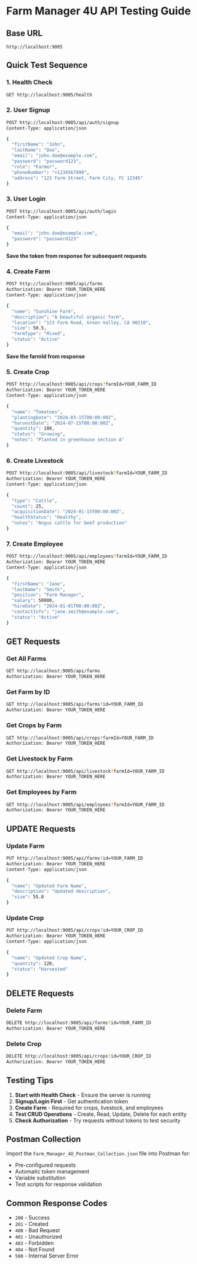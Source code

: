 # Farm Manager 4U API Testing Guide

## Base URL
```
http://localhost:9005
```

## Quick Test Sequence

### 1. Health Check
```bash
GET http://localhost:9005/health
```

### 2. User Signup
```bash
POST http://localhost:9005/api/auth/signup
Content-Type: application/json

{
  "firstName": "John",
  "lastName": "Doe",
  "email": "john.doe@example.com",
  "password": "password123",
  "role": "Farmer",
  "phoneNumber": "+1234567890",
  "address": "123 Farm Street, Farm City, FC 12345"
}
```

### 3. User Login
```bash
POST http://localhost:9005/api/auth/login
Content-Type: application/json

{
  "email": "john.doe@example.com",
  "password": "password123"
}
```
**Save the token from response for subsequent requests**

### 4. Create Farm
```bash
POST http://localhost:9005/api/farms
Authorization: Bearer YOUR_TOKEN_HERE
Content-Type: application/json

{
  "name": "Sunshine Farm",
  "description": "A beautiful organic farm",
  "location": "123 Farm Road, Green Valley, CA 90210",
  "size": 50.5,
  "farmType": "Mixed",
  "status": "Active"
}
```
**Save the farmId from response**

### 5. Create Crop
```bash
POST http://localhost:9005/api/crops?farmId=YOUR_FARM_ID
Authorization: Bearer YOUR_TOKEN_HERE
Content-Type: application/json

{
  "name": "Tomatoes",
  "plantingDate": "2024-03-15T00:00:00Z",
  "harvestDate": "2024-07-15T00:00:00Z",
  "quantity": 100,
  "status": "Growing",
  "notes": "Planted in greenhouse section A"
}
```

### 6. Create Livestock
```bash
POST http://localhost:9005/api/livestock?farmId=YOUR_FARM_ID
Authorization: Bearer YOUR_TOKEN_HERE
Content-Type: application/json

{
  "type": "Cattle",
  "count": 25,
  "acquisitionDate": "2024-01-15T00:00:00Z",
  "healthStatus": "Healthy",
  "notes": "Angus cattle for beef production"
}
```

### 7. Create Employee
```bash
POST http://localhost:9005/api/employees?farmId=YOUR_FARM_ID
Authorization: Bearer YOUR_TOKEN_HERE
Content-Type: application/json

{
  "firstName": "Jane",
  "lastName": "Smith",
  "position": "Farm Manager",
  "salary": 50000,
  "hireDate": "2024-01-01T00:00:00Z",
  "contactInfo": "jane.smith@example.com",
  "status": "Active"
}
```

## GET Requests

### Get All Farms
```bash
GET http://localhost:9005/api/farms
Authorization: Bearer YOUR_TOKEN_HERE
```

### Get Farm by ID
```bash
GET http://localhost:9005/api/farms?id=YOUR_FARM_ID
Authorization: Bearer YOUR_TOKEN_HERE
```

### Get Crops by Farm
```bash
GET http://localhost:9005/api/crops?farmId=YOUR_FARM_ID
Authorization: Bearer YOUR_TOKEN_HERE
```

### Get Livestock by Farm
```bash
GET http://localhost:9005/api/livestock?farmId=YOUR_FARM_ID
Authorization: Bearer YOUR_TOKEN_HERE
```

### Get Employees by Farm
```bash
GET http://localhost:9005/api/employees?farmId=YOUR_FARM_ID
Authorization: Bearer YOUR_TOKEN_HERE
```

## UPDATE Requests

### Update Farm
```bash
PUT http://localhost:9005/api/farms?id=YOUR_FARM_ID
Authorization: Bearer YOUR_TOKEN_HERE
Content-Type: application/json

{
  "name": "Updated Farm Name",
  "description": "Updated description",
  "size": 55.0
}
```

### Update Crop
```bash
PUT http://localhost:9005/api/crops?id=YOUR_CROP_ID
Authorization: Bearer YOUR_TOKEN_HERE
Content-Type: application/json

{
  "name": "Updated Crop Name",
  "quantity": 120,
  "status": "Harvested"
}
```

## DELETE Requests

### Delete Farm
```bash
DELETE http://localhost:9005/api/farms?id=YOUR_FARM_ID
Authorization: Bearer YOUR_TOKEN_HERE
```

### Delete Crop
```bash
DELETE http://localhost:9005/api/crops?id=YOUR_CROP_ID
Authorization: Bearer YOUR_TOKEN_HERE
```

## Testing Tips

1. **Start with Health Check** - Ensure the server is running
2. **Signup/Login First** - Get authentication token
3. **Create Farm** - Required for crops, livestock, and employees
4. **Test CRUD Operations** - Create, Read, Update, Delete for each entity
5. **Check Authorization** - Try requests without tokens to test security

## Postman Collection

Import the `Farm_Manager_4U_Postman_Collection.json` file into Postman for:
- Pre-configured requests
- Automatic token management
- Variable substitution
- Test scripts for response validation

## Common Response Codes

- `200` - Success
- `201` - Created
- `400` - Bad Request
- `401` - Unauthorized
- `403` - Forbidden
- `404` - Not Found
- `500` - Internal Server Error
